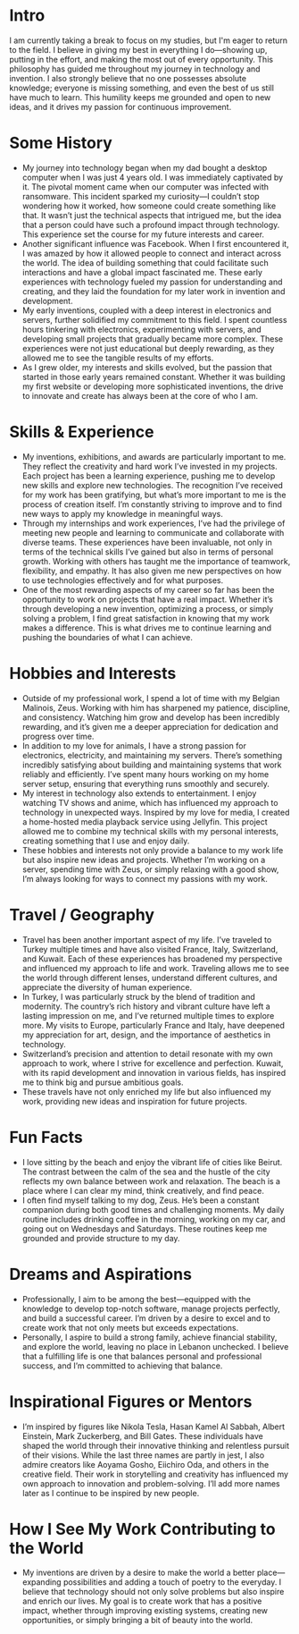 # Intro

I am currently taking a break to focus on my studies, but I'm eager to return to the field. I believe in giving my best in everything I do—showing up, putting in the effort, and making the most out of every opportunity. This philosophy has guided me throughout my journey in technology and invention. I also strongly believe that no one possesses absolute knowledge; everyone is missing something, and even the best of us still have much to learn. This humility keeps me grounded and open to new ideas, and it drives my passion for continuous improvement.

# Some History

- My journey into technology began when my dad bought a desktop computer when I was just 4 years old. I was immediately captivated by it. The pivotal moment came when our computer was infected with ransomware. This incident sparked my curiosity—I couldn’t stop wondering how it worked, how someone could create something like that. It wasn’t just the technical aspects that intrigued me, but the idea that a person could have such a profound impact through technology. This experience set the course for my future interests and career.
- Another significant influence was Facebook. When I first encountered it, I was amazed by how it allowed people to connect and interact across the world. The idea of building something that could facilitate such interactions and have a global impact fascinated me. These early experiences with technology fueled my passion for understanding and creating, and they laid the foundation for my later work in invention and development.
- My early inventions, coupled with a deep interest in electronics and servers, further solidified my commitment to this field. I spent countless hours tinkering with electronics, experimenting with servers, and developing small projects that gradually became more complex. These experiences were not just educational but deeply rewarding, as they allowed me to see the tangible results of my efforts.
- As I grew older, my interests and skills evolved, but the passion that started in those early years remained constant. Whether it was building my first website or developing more sophisticated inventions, the drive to innovate and create has always been at the core of who I am.

# Skills & Experience

- My inventions, exhibitions, and awards are particularly important to me. They reflect the creativity and hard work I’ve invested in my projects. Each project has been a learning experience, pushing me to develop new skills and explore new technologies. The recognition I’ve received for my work has been gratifying, but what’s more important to me is the process of creation itself. I’m constantly striving to improve and to find new ways to apply my knowledge in meaningful ways.
- Through my internships and work experiences, I’ve had the privilege of meeting new people and learning to communicate and collaborate with diverse teams. These experiences have been invaluable, not only in terms of the technical skills I’ve gained but also in terms of personal growth. Working with others has taught me the importance of teamwork, flexibility, and empathy. It has also given me new perspectives on how to use technologies effectively and for what purposes.
- One of the most rewarding aspects of my career so far has been the opportunity to work on projects that have a real impact. Whether it’s through developing a new invention, optimizing a process, or simply solving a problem, I find great satisfaction in knowing that my work makes a difference. This is what drives me to continue learning and pushing the boundaries of what I can achieve.

# Hobbies and Interests

- Outside of my professional work, I spend a lot of time with my Belgian Malinois, Zeus. Working with him has sharpened my patience, discipline, and consistency. Watching him grow and develop has been incredibly rewarding, and it’s given me a deeper appreciation for dedication and progress over time.
- In addition to my love for animals, I have a strong passion for electronics, electricity, and maintaining my servers. There’s something incredibly satisfying about building and maintaining systems that work reliably and efficiently. I’ve spent many hours working on my home server setup, ensuring that everything runs smoothly and securely.
- My interest in technology also extends to entertainment. I enjoy watching TV shows and anime, which has influenced my approach to technology in unexpected ways. Inspired by my love for media, I created a home-hosted media playback service using Jellyfin. This project allowed me to combine my technical skills with my personal interests, creating something that I use and enjoy daily.
- These hobbies and interests not only provide a balance to my work life but also inspire new ideas and projects. Whether I’m working on a server, spending time with Zeus, or simply relaxing with a good show, I’m always looking for ways to connect my passions with my work.

# Travel / Geography

- Travel has been another important aspect of my life. I’ve traveled to Turkey multiple times and have also visited France, Italy, Switzerland, and Kuwait. Each of these experiences has broadened my perspective and influenced my approach to life and work. Traveling allows me to see the world through different lenses, understand different cultures, and appreciate the diversity of human experience.
- In Turkey, I was particularly struck by the blend of tradition and modernity. The country’s rich history and vibrant culture have left a lasting impression on me, and I’ve returned multiple times to explore more. My visits to Europe, particularly France and Italy, have deepened my appreciation for art, design, and the importance of aesthetics in technology.
- Switzerland’s precision and attention to detail resonate with my own approach to work, where I strive for excellence and perfection. Kuwait, with its rapid development and innovation in various fields, has inspired me to think big and pursue ambitious goals.
- These travels have not only enriched my life but also influenced my work, providing new ideas and inspiration for future projects.

# Fun Facts

- I love sitting by the beach and enjoy the vibrant life of cities like Beirut. The contrast between the calm of the sea and the hustle of the city reflects my own balance between work and relaxation. The beach is a place where I can clear my mind, think creatively, and find peace.
- I often find myself talking to my dog, Zeus. He’s been a constant companion during both good times and challenging moments. My daily routine includes drinking coffee in the morning, working on my car, and going out on Wednesdays and Saturdays. These routines keep me grounded and provide structure to my day.

# Dreams and Aspirations

- Professionally, I aim to be among the best—equipped with the knowledge to develop top-notch software, manage projects perfectly, and build a successful career. I’m driven by a desire to excel and to create work that not only meets but exceeds expectations.
- Personally, I aspire to build a strong family, achieve financial stability, and explore the world, leaving no place in Lebanon unchecked. I believe that a fulfilling life is one that balances personal and professional success, and I’m committed to achieving that balance.

# Inspirational Figures or Mentors

- I’m inspired by figures like Nikola Tesla, Hasan Kamel Al Sabbah, Albert Einstein, Mark Zuckerberg, and Bill Gates. These individuals have shaped the world through their innovative thinking and relentless pursuit of their visions. While the last three names are partly in jest, I also admire creators like Aoyama Gosho, Eiichiro Oda, and others in the creative field. Their work in storytelling and creativity has influenced my own approach to innovation and problem-solving. I’ll add more names later as I continue to be inspired by new people.

# How I See My Work Contributing to the World

- My inventions are driven by a desire to make the world a better place—expanding possibilities and adding a touch of poetry to the everyday. I believe that technology should not only solve problems but also inspire and enrich our lives. My goal is to create work that has a positive impact, whether through improving existing systems, creating new opportunities, or simply bringing a bit of beauty into the world.
